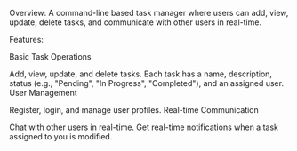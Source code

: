 Overview:
A command-line based task manager where users can add, view, update, delete tasks, and communicate with other users in real-time.

Features:

Basic Task Operations

Add, view, update, and delete tasks.
Each task has a name, description, status (e.g., "Pending", "In Progress", "Completed"), and an assigned user.
User Management

Register, login, and manage user profiles.
Real-time Communication

Chat with other users in real-time.
Get real-time notifications when a task assigned to you is modified.